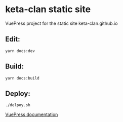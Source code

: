 # keta-clan static site

VuePress project for the static site keta-clan.github.io

## Edit:
```
yarn docs:dev
```

## Build:
```
yarn docs:build
```

## Deploy:
```
./delpoy.sh
```

[VuePress documentation](https://vuepress.vuejs.org/)
